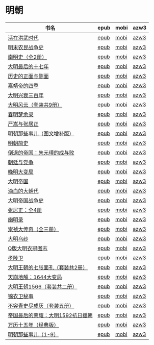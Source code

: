 # 明朝

| 书名 | epub | mobi | azw3 |
| --- | --- | --- | --- |
| [活在洪武时代](http://ct.dalanmei.com/f/31084289-771240675-890f15) | [epub](http://ct.dalanmei.com/f/31084289-771240675-890f15) | [mobi](http://ct.dalanmei.com/f/31084289-771228911-0f3b37) | [azw3](http://ct.dalanmei.com/f/31084289-771232693-cfb954) |
| [明末农民战争史](http://ct.dalanmei.com/f/31084289-771241572-ec2716) | [epub](http://ct.dalanmei.com/f/31084289-771241572-ec2716) | [mobi](http://ct.dalanmei.com/f/31084289-771230220-e7901e) | [azw3](http://ct.dalanmei.com/f/31084289-771233843-1c35ff) |
| [南明史（全2册）](http://ct.dalanmei.com/f/31084289-771246249-b06238) | [epub](http://ct.dalanmei.com/f/31084289-771246249-b06238) | [mobi](http://ct.dalanmei.com/f/31084289-771230602-3cbd2c) | [azw3](http://ct.dalanmei.com/f/31084289-771235958-dd8444) |
| [大明最后的十七年](http://ct.dalanmei.com/f/31084289-596120298-669a20) | [epub](http://ct.dalanmei.com/f/31084289-596120298-669a20) | [mobi](http://ct.dalanmei.com/f/31084289-596120013-666bec) | [azw3](http://ct.dalanmei.com/f/31084289-596120184-119c39) |
| [历史的正面与侧面](http://ct.dalanmei.com/f/31084289-578844241-fd0671) | [epub](http://ct.dalanmei.com/f/31084289-578844241-fd0671) | [mobi](http://ct.dalanmei.com/f/31084289-578840308-3c7019) | [azw3](http://ct.dalanmei.com/f/31084289-578842603-1778b3) |
| [嘉靖帝的四季](http://ct.dalanmei.com/f/31084289-575334782-09161e) | [epub](http://ct.dalanmei.com/f/31084289-575334782-09161e) | [mobi](http://ct.dalanmei.com/f/31084289-575245197-326b09) | [azw3](http://ct.dalanmei.com/f/31084289-575308659-8be4d1) |
| [大明兴衰三百年](http://ct.dalanmei.com/f/31084289-570304884-7f502a) | [epub](http://ct.dalanmei.com/f/31084289-570304884-7f502a) | [mobi](http://ct.dalanmei.com/f/31084289-570169104-acf8fb) | [azw3](http://ct.dalanmei.com/f/31084289-570376658-666a88) |
| [大明风云（套装共9册）](http://ct.dalanmei.com/f/31084289-570316460-33d6f6) | [epub](http://ct.dalanmei.com/f/31084289-570316460-33d6f6) | [mobi](http://ct.dalanmei.com/f/31084289-570164172-0109e1) | [azw3](http://ct.dalanmei.com/f/31084289-571381066-146aa6) |
| [春明梦余录](http://ct.dalanmei.com/f/31084289-570254433-4bfef6) | [epub](http://ct.dalanmei.com/f/31084289-570254433-4bfef6) | [mobi](http://ct.dalanmei.com/f/31084289-570107090-5380c9) | [azw3](http://ct.dalanmei.com/f/31084289-571412528-47b51c) |
| [严嵩与张居正](None) | [epub](None) | [mobi](None) | [azw3](None) |
| [明朝那些事儿（图文增补版）](http://ct.dalanmei.com/f/31084289-572120351-26695c) | [epub](http://ct.dalanmei.com/f/31084289-572120351-26695c) | [mobi](http://ct.dalanmei.com/f/31084289-571646826-3b1003) | [azw3](http://ct.dalanmei.com/f/31084289-572180676-d8a642) |
| [明朝简史](http://ct.dalanmei.com/f/31084289-572124326-63d142) | [epub](http://ct.dalanmei.com/f/31084289-572124326-63d142) | [mobi](http://ct.dalanmei.com/f/31084289-571635507-cce00e) | [azw3](http://ct.dalanmei.com/f/31084289-572184828-899844) |
| [倒退的帝国：朱元璋的成与败](http://ct.dalanmei.com/f/31084289-571796919-f80247) | [epub](http://ct.dalanmei.com/f/31084289-571796919-f80247) | [mobi](http://ct.dalanmei.com/f/31084289-571531093-ed9dc2) | [azw3](http://ct.dalanmei.com/f/31084289-572194616-bfcfdb) |
| [朝廷与党争](http://ct.dalanmei.com/f/31084289-571802920-cf3fe6) | [epub](http://ct.dalanmei.com/f/31084289-571802920-cf3fe6) | [mobi](http://ct.dalanmei.com/f/31084289-571533204-d302f5) | [azw3](http://ct.dalanmei.com/f/31084289-572195181-23b25c) |
| [晚明大变局](http://ct.dalanmei.com/f/31084289-571804884-ef9a56) | [epub](http://ct.dalanmei.com/f/31084289-571804884-ef9a56) | [mobi](http://ct.dalanmei.com/f/31084289-571536323-75652a) | [azw3](http://ct.dalanmei.com/f/31084289-572195553-1f3870) |
| [大明帝国](http://ct.dalanmei.com/f/31084289-571922580-18aa5b) | [epub](http://ct.dalanmei.com/f/31084289-571922580-18aa5b) | [mobi](http://ct.dalanmei.com/f/31084289-571559438-c26e1f) | [azw3](http://ct.dalanmei.com/f/31084289-572211725-49728f) |
| [滴血的大朝代](http://ct.dalanmei.com/f/31084289-571779169-b4bf1f) | [epub](http://ct.dalanmei.com/f/31084289-571779169-b4bf1f) | [mobi](http://ct.dalanmei.com/f/31084289-571522608-e76f0e) | [azw3](http://ct.dalanmei.com/f/31084289-571974995-309884) |
| [大明帝国战争史](http://ct.dalanmei.com/f/31084289-571808879-f9f2d2) | [epub](http://ct.dalanmei.com/f/31084289-571808879-f9f2d2) | [mobi](http://ct.dalanmei.com/f/31084289-571541107-435ddf) | [azw3](http://ct.dalanmei.com/f/31084289-572010135-661e7c) |
| [张居正：全4册](http://ct.dalanmei.com/f/31084289-571812746-61d0d9) | [epub](http://ct.dalanmei.com/f/31084289-571812746-61d0d9) | [mobi](http://ct.dalanmei.com/f/31084289-571542736-b83b1d) | [azw3](http://ct.dalanmei.com/f/31084289-572014220-56d25e) |
| [幽明录](http://ct.dalanmei.com/f/31084289-571815568-99684d) | [epub](http://ct.dalanmei.com/f/31084289-571815568-99684d) | [mobi](http://ct.dalanmei.com/f/31084289-571546016-916f59) | [azw3](http://ct.dalanmei.com/f/31084289-572019699-17fff6) |
| [崇祯大传奇（全三册）](http://ct.dalanmei.com/f/31084289-571916558-b40ae6) | [epub](http://ct.dalanmei.com/f/31084289-571916558-b40ae6) | [mobi](http://ct.dalanmei.com/f/31084289-571558221-d7052c) | [azw3](http://ct.dalanmei.com/f/31084289-572074816-8fddd6) |
| [大明乌纱](http://ct.dalanmei.com/f/31084289-571988800-bd58f0) | [epub](http://ct.dalanmei.com/f/31084289-571988800-bd58f0) | [mobi](http://ct.dalanmei.com/f/31084289-571561633-cce9df) | [azw3](http://ct.dalanmei.com/f/31084289-571840398-003b93) |
| [Q版大明衣冠图志](None) | [epub](None) | [mobi](None) | [azw3](None) |
| [孝陵卫](None) | [epub](None) | [mobi](None) | [azw3](None) |
| [大明王朝的七张面孔（套装共2册）](http://ct.dalanmei.com/f/31084289-571785651-ef4289) | [epub](http://ct.dalanmei.com/f/31084289-571785651-ef4289) | [mobi](http://ct.dalanmei.com/f/31084289-571451943-0abb6c) | [azw3](http://ct.dalanmei.com/f/31084289-571885536-40b618) |
| [天崩地解：1644大变局](http://ct.dalanmei.com/f/31084289-571787759-87522c) | [epub](http://ct.dalanmei.com/f/31084289-571787759-87522c) | [mobi](http://ct.dalanmei.com/f/31084289-571455201-917157) | [azw3](http://ct.dalanmei.com/f/31084289-571888597-cea4a8) |
| [大明王朝1566（套装共二册）](http://ct.dalanmei.com/f/31084289-571789971-5bd1f9) | [epub](http://ct.dalanmei.com/f/31084289-571789971-5bd1f9) | [mobi](http://ct.dalanmei.com/f/31084289-571457131-c5beeb) | [azw3](http://ct.dalanmei.com/f/31084289-571895409-cb8ef7) |
| [锦衣卫秘事](http://ct.dalanmei.com/f/31084289-571790787-e3979e) | [epub](http://ct.dalanmei.com/f/31084289-571790787-e3979e) | [mobi](http://ct.dalanmei.com/f/31084289-571457692-8fae8b) | [azw3](http://ct.dalanmei.com/f/31084289-571898330-82c11d) |
| [不容青史尽成灰（套装五册）](http://ct.dalanmei.com/f/31084289-571790859-794d7d) | [epub](http://ct.dalanmei.com/f/31084289-571790859-794d7d) | [mobi](http://ct.dalanmei.com/f/31084289-571457740-e1a785) | [azw3](http://ct.dalanmei.com/f/31084289-571898561-7be42d) |
| [帝国最后的荣耀：大明1592抗日援朝](http://ct.dalanmei.com/f/31084289-571791394-577f51) | [epub](http://ct.dalanmei.com/f/31084289-571791394-577f51) | [mobi](http://ct.dalanmei.com/f/31084289-571458405-a7ce83) | [azw3](http://ct.dalanmei.com/f/31084289-571900215-957ad3) |
| [万历十五年（经典版）](http://ct.dalanmei.com/f/31084289-571792130-b34fc0) | [epub](http://ct.dalanmei.com/f/31084289-571792130-b34fc0) | [mobi](http://ct.dalanmei.com/f/31084289-571458782-ddd98d) | [azw3](http://ct.dalanmei.com/f/31084289-571902993-c76ebd) |
| [明朝那些事儿（1-9）](http://ct.dalanmei.com/f/31084289-571792410-83cd20) | [epub](http://ct.dalanmei.com/f/31084289-571792410-83cd20) | [mobi](http://ct.dalanmei.com/f/31084289-571458982-54feb4) | [azw3](http://ct.dalanmei.com/f/31084289-571904106-956ed3) |
